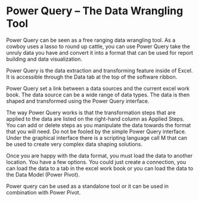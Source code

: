 # Power Query – The Data Wrangling Tool

Power Query can be seen as a free ranging data wrangling tool. As a cowboy uses a lasso to round up cattle, you can use Power Query take the unruly data you have and convert it into a format that can be used for report building and data visualization.

Power Query is the data extraction and transforming feature inside of Excel. It is accessible through the Data tab at the top of the software ribbon.

Power Query set a link between a data sources and the current excel work book. The data source can be a wide range of data types. The data is then shaped and transformed using the Power Query interface.

The way Power Query works is that the transformation steps that are applied to the data are listed on the right-hand column as Applied Steps. You can add or delete steps as you manipulate the data towards the format that you will need. Do not be fooled by the simple Power Query interface. Under the graphical interface there is a scripting language call M that can be used to create very complex data shaping solutions.

Once you are happy with the data format, you must load the data to another location. You have a few options. You could just create a connection, you can load the data to a tab in the excel work book or you can load the data to the Data Model (Power Pivot).

Power query can be used as a standalone tool or it can be used in combination with Power Pivot.
